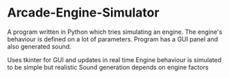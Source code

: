 # Arcade-Engine-Simulator
A program written in Python which tries simulating an engine. The engine's behaviour is defined on a lot of parameters. Program has a GUI panel and also generated sound.

Uses tkinter for GUI and updates in real time
Engine behaviour is simulated to be simple but realistic
Sound generation depends on engine factors
